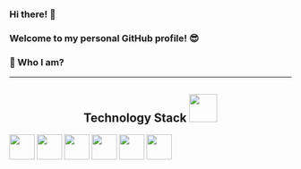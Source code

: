 ### Hi there! 👋
### Welcome to my personal GitHub profile! :sunglasses:




### 🌱  Who I am? 

__________________________________________
<h2 align="center">Technology Stack <img src="https://media.giphy.com/media/iDaCeaKrHhUI1I8e2b/giphy.gif" width="50"></h2>

<img height="45" src="https://img.shields.io/badge/-Python-3776AB?logo=python&logoColor=white&style=flat"/> <img height="45" src="https://img.shields.io/badge/-Jupyter-F37626?logo=jupyter&logoColor=white&style=flat"/> <img height="45" src="https://img.shields.io/badge/-MySQL-4479A1?logo=mysql&logoColor=white&style=flat"/> <img height="45" src="https://img.shields.io/badge/-Tableau-E97627?logo=tableau&logoColor=lightgray&style=flat"/> <img height="45" src="https://img.shields.io/badge/-Microsoft Suite-D83B01?logo=microsoft&logoColor=white&style=flat"/> <img height="45" src="https://img.shields.io/badge/-SPSS-D83B01?logo=spss&logoColor=white&style=flat"/>
